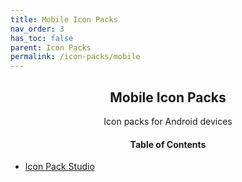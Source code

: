 ```yaml
---
title: Mobile Icon Packs
nav_order: 3
has_toc: false
parent: Icon Packs
permalink: /icon-packs/mobile
---
```


<div class="card">
<div class="container">
<h2 class="text-small" style="text-align:center">Mobile Icon Packs</h2>
<p class="text-small" style="text-align:center">Icon packs for Android devices</p>
</div>
</div>

<!-- 
{: .note }
> {: .opaque }
>
> 
-->

<div class="card">
<div class="container">
<h4 style="text-align:center">Table of Contents</h4>
<ul>
<li><a class="text-delta" href="/icon-packs/mobile/icon-pack-studio">Icon Pack Studio</a></li>
</ul>
</div>
</div>
